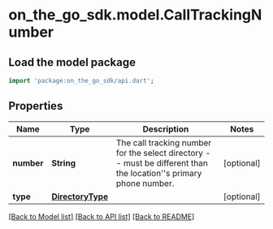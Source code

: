 # on_the_go_sdk.model.CallTrackingNumber

## Load the model package
```dart
import 'package:on_the_go_sdk/api.dart';
```

## Properties
Name | Type | Description | Notes
------------ | ------------- | ------------- | -------------
**number** | **String** | The call tracking number for the select directory -- must be different than the location''s primary phone number. | [optional] 
**type** | [**DirectoryType**](DirectoryType.md) |  | [optional] 

[[Back to Model list]](../README.md#documentation-for-models) [[Back to API list]](../README.md#documentation-for-api-endpoints) [[Back to README]](../README.md)


